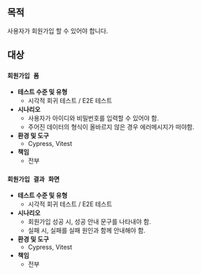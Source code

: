 ## 목적

사용자가 회원가입 할 수 있어야 합니다.

## 대상

### `회원가입 폼`

- **테스트 수준 및 유형**
  - 시각적 회귀 테스트 / E2E 테스트
- **시나리오**
  - 사용자가 아이디와 비밀번호를 입력할 수 있어야 함.
  - 주어진 데이터의 형식이 올바르지 않은 경우 에러메시지가 떠야함.
- **환경 및 도구**
  - Cypress, Vitest
- **책임**
  - 전부

### `회원가입 결과 화면`

- **테스트 수준 및 유형**
  - 시각적 회귀 테스트 / E2E 테스트
- **시나리오**
  - 회원가입 성공 시, 성공 안내 문구를 나타내야 함.
  - 실패 시, 실패를 실패 원인과 함께 안내해야 함.
- **환경 및 도구**
  - Cypress, Vitest
- **책임**
  - 전부
